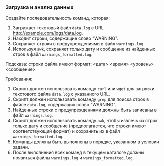 
### Загрузка и анализ данных

Создайте последовательность команд, которая:
1. Загружает текстовый файл `data.log` с URL http://example.com/logs/data.log.
2. Находит строки, содержащие слово "WARNING".
3. Сохраняет строки с предупреждениями в файл `warnings.log`.
4. Используя `awk`, сохраняет только дату и сообщение из найденных строк в файл `warnings_formatted.log`.

Подсказа: строки файла имеют формат: <дата> <время> <уровень> <сообщение>

Требования:
1. Скрипт должен использовать команду `curl` или `wget` для загрузки текстового файла `data.log` с указанного URL. 
2. Скрипт должен использовать команду `grep` для поиска строк в файле `data.log`, содержащих слово "WARNING". 
3. Найденные строки с предупреждениями должны быть записаны в файл `warnings.log`. 
4. Скрипт должен использовать команду `awk`, чтобы извлечь из строк только дату и сообщение (предполагается, что строки имеют соответствующий формат) и сохранить их в файл `warnings_formatted.log`. 
5. Команды должны быть выполнены в порядке, указанном в условии задачи. 
6. После выполнения всех команд в текущем каталоге должны появиться файлы `warnings.log` и `warnings_formatted.log`.